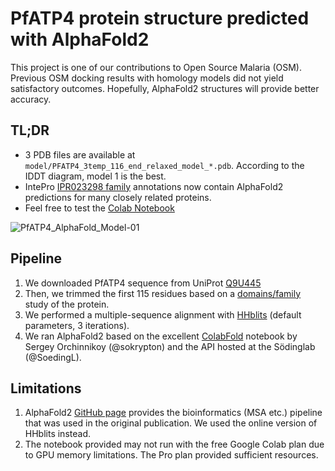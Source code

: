 # PfATP4 protein structure predicted with AlphaFold2

This project is one of our contributions to Open Source Malaria (OSM). Previous OSM docking results with homology models did not yield satisfactory outcomes. Hopefully, AlphaFold2 structures will provide better accuracy.

## TL;DR

* 3 PDB files are available at `model/PFATP4_3temp_116_end_relaxed_model_*.pdb`. According to the IDDT diagram, model 1 is the best.
* IntePro [IPR023298 family](https://www.ebi.ac.uk/interpro/entry/InterPro/IPR023298/alphafold/#table) annotations now contain AlphaFold2 predictions for many closely related proteins.
* Feel free to test the [Colab Notebook](https://colab.research.google.com/github/ersilia-os/osm-pfatp4-structure/blob/main/PfATP4_AlphaFold2_Prediction.ipynb)

![PfATP4_AlphaFold_Model-01](https://user-images.githubusercontent.com/19725330/126727902-61d2fb68-1185-4918-bf0a-81bd5dcaac90.png)

## Pipeline

1. We downloaded PfATP4 sequence from UniProt [Q9U445](https://www.uniprot.org/uniprot/Q9U445)
2. Then, we trimmed the first 115 residues based on a [domains/family](https://www.ebi.ac.uk/interpro/protein/Q9U445) study of the protein.
3. We performed a multiple-sequence alignment with [HHblits](https://toolkit.tuebingen.mpg.de/tools/hhblits) (default parameters, 3 iterations).
4. We ran AlphaFold2 based on the excellent [ColabFold](https://github.com/sokrypton/ColabFold) notebook by Sergey Orchinnikoy (@sokrypton) and the API hosted at the Södinglab (@SoedingL).

## Limitations

1. AlphaFold2 [GitHub page](https://github.com/deepmind/alphafold) provides the bioinformatics (MSA etc.) pipeline that was used in the original publication. We used the online version of HHblits instead.
2. The notebook provided may not run with the free Google Colab plan due to GPU memory limitations. The Pro plan provided sufficient resources.
